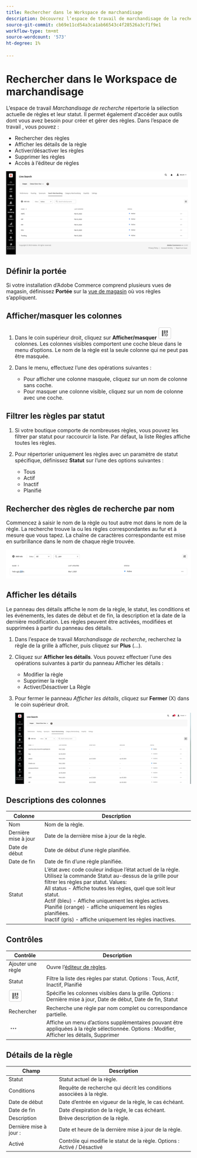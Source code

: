 ```yaml
---
title: Rechercher dans le Workspace de marchandisage
description: Découvrez l’espace de travail de marchandisage de la recherche.
source-git-commit: cb69e11cd54a3ca1ab66543c4f28526a3cf1f9e1
workflow-type: tm+mt
source-wordcount: '573'
ht-degree: 1%

---
```


# Rechercher dans le Workspace de marchandisage

L’espace de travail *Marchandisage de recherche* répertorie la sélection actuelle de règles et leur statut. Il permet également d’accéder aux outils dont vous avez besoin pour créer et gérer des règles. Dans l’espace de travail , vous pouvez :

* Rechercher des règles
* Afficher les détails de la règle
* Activer/désactiver les règles
* Supprimer les règles
* Accès à l’éditeur de règles

![Rechercher dans le Workspace de marchandisage](assets/rules-workspace.png)

## Définir la portée

Si votre installation d’Adobe Commerce comprend plusieurs vues de magasin, définissez **Portée** sur la [ vue de magasin](https://experienceleague.adobe.com/docs/commerce-admin/start/setup/websites-stores-views.html#scope-settings) où vos règles s’appliquent.

## Afficher/masquer les colonnes

1. Dans le coin supérieur droit, cliquez sur **Afficher/masquer** ![Sélecteur de colonne](assets/btn-show-hide-columns.png) colonnes.
Les colonnes visibles comportent une coche bleue dans le menu d’options. Le nom de la règle est la seule colonne qui ne peut pas être masquée.

1. Dans le menu, effectuez l’une des opérations suivantes :

   * Pour afficher une colonne masquée, cliquez sur un nom de colonne sans coche.
   * Pour masquer une colonne visible, cliquez sur un nom de colonne avec une coche.

## Filtrer les règles par statut

1. Si votre boutique comporte de nombreuses règles, vous pouvez les filtrer par statut pour raccourcir la liste. Par défaut, la liste Règles affiche toutes les règles.

1. Pour répertorier uniquement les règles avec un paramètre de statut spécifique, définissez **Statut** sur l’une des options suivantes :

   * Tous
   * Actif
   * Inactif
   * Planifié

## Rechercher des règles de recherche par nom

Commencez à saisir le nom de la règle ou tout autre mot dans le nom de la règle.
La recherche trouve la ou les règles correspondantes au fur et à mesure que vous tapez. La chaîne de caractères correspondante est mise en surbrillance dans le nom de chaque règle trouvée.

![Règles - Rechercher par nom](assets/rules-workspace-search-name.png)

## Afficher les détails

Le panneau des détails affiche le nom de la règle, le statut, les conditions et les événements, les dates de début et de fin, la description et la date de la dernière modification. Les règles peuvent être activées, modifiées et supprimées à partir du panneau des détails.

1. Dans l’espace de travail *Marchandisage de recherche*, recherchez la règle de la grille à afficher, puis cliquez sur **Plus** (...).
1. Cliquez sur **Afficher les détails**.
Vous pouvez effectuer l’une des opérations suivantes à partir du panneau Afficher les détails :

   * Modifier la règle
   * Supprimer la règle
   * Activer/Désactiver La Règle

1. Pour fermer le panneau *Afficher les détails*, cliquez sur **Fermer** (X) dans le coin supérieur droit.

   ![Règle - détails](assets/rules-workspace-details.png)

## Descriptions des colonnes

| Colonne | Description |
|--- |--- |
| Nom | Nom de la règle. |
| Dernière mise à jour | Date de la dernière mise à jour de la règle. |
| Date de début | Date de début d’une règle planifiée. |
| Date de fin | Date de fin d’une règle planifiée. |
| Statut | L’état avec code couleur indique l’état actuel de la règle. Utilisez la commande Statut au-dessus de la grille pour filtrer les règles par statut. Values:<br />All status - Affiche toutes les règles, quel que soit leur statut.<br />Actif (bleu) - Affiche uniquement les règles actives.<br />Planifié (orange) - affiche uniquement les règles planifiées.<br />Inactif (gris) - affiche uniquement les règles inactives. |

## Contrôles

| Contrôle | Description |
|--- |--- |
| Ajouter une règle | Ouvre l’[éditeur de règles](rules-add.md). |
| Statut | Filtre la liste des règles par statut. Options : Tous, Actif, Inactif, Planifié |
| ![Sélecteur de colonnes](assets/btn-show-hide-columns.png) | Spécifie les colonnes visibles dans la grille. Options : Dernière mise à jour, Date de début, Date de fin, Statut |
| Rechercher | Recherche une règle par nom complet ou correspondance partielle. |
| ![Plus de sélecteur](assets/btn-more.png) | Affiche un menu d’actions supplémentaires pouvant être appliquées à la règle sélectionnée. Options : Modifier, Afficher les détails, Supprimer |

## Détails de la règle

| Champ | Description |
|--- |--- |
| Statut | Statut actuel de la règle. |
| Conditions | Requête de recherche qui décrit les conditions associées à la règle. |
| Date de début | Date d’entrée en vigueur de la règle, le cas échéant. |
| Date de fin | Date d’expiration de la règle, le cas échéant. |
| Description | Brève description de la règle. |
| Dernière mise à jour : | Date et heure de la dernière mise à jour de la règle. |
| Activé | Contrôle qui modifie le statut de la règle. Options : Activé / Désactivé |

